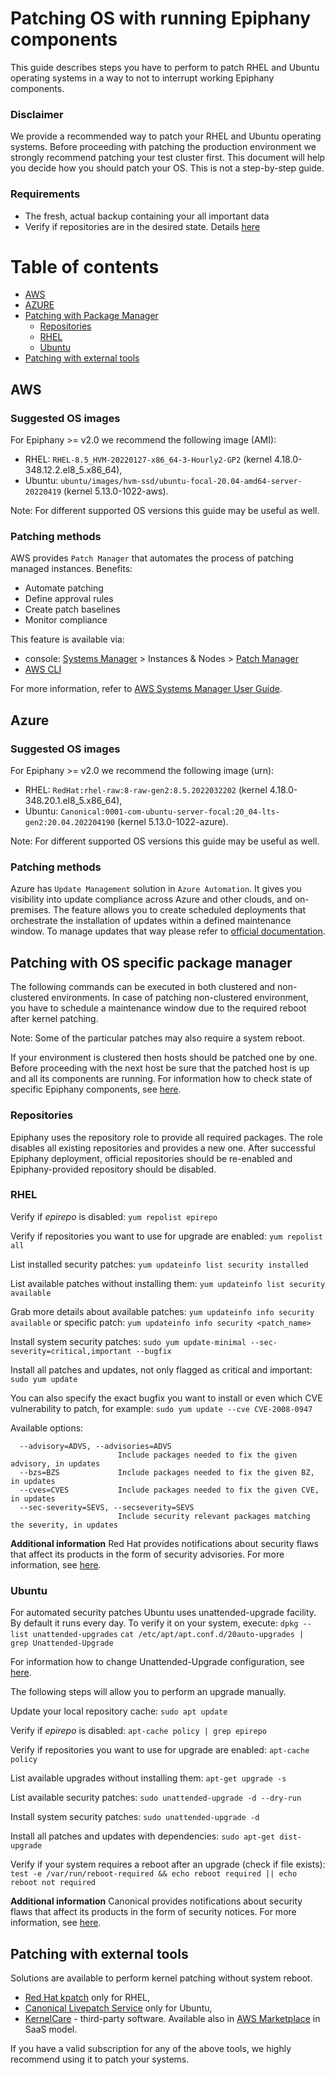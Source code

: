 # Patching OS with running Epiphany components

This guide describes steps you have to perform to patch RHEL and Ubuntu operating systems in a way to not to interrupt working Epiphany components.

### Disclaimer

We provide a recommended way to patch your RHEL and Ubuntu operating systems. Before proceeding with patching the production environment we strongly recommend patching your test cluster first.
This document will help you decide how you should patch your OS. This is not a step-by-step guide.

### Requirements

- The fresh, actual backup containing your all important data
- Verify if repositories are in the desired state. Details [here](#repositories)

# Table of contents

- [AWS](#aws)
- [AZURE](#azure)
- [Patching with Package Manager](#patching-with-package-manager)
  - [Repositories](#repositories)
  - [RHEL](#rhel)
  - [Ubuntu](#ubuntu)
- [Patching with external tools](#patching-with-external-tools)

## AWS

### Suggested OS images

For Epiphany >= v2.0 we recommend the following image (AMI):

- RHEL: `RHEL-8.5_HVM-20220127-x86_64-3-Hourly2-GP2` (kernel 4.18.0-348.12.2.el8_5.x86_64),
- Ubuntu: `ubuntu/images/hvm-ssd/ubuntu-focal-20.04-amd64-server-20220419` (kernel 5.13.0-1022-aws).

Note: For different supported OS versions this guide may be useful as well.

### Patching methods

AWS provides `Patch Manager` that automates the process of patching managed instances.
Benefits:

- Automate patching
- Define approval rules
- Create patch baselines
- Monitor compliance

This feature is available via:

- console: [Systems Manager](https://console.aws.amazon.com/systems-manager/) > Instances & Nodes > [Patch Manager](https://console.aws.amazon.com/systems-manager/patch-manager)
- [AWS CLI](https://docs.aws.amazon.com/systems-manager/latest/userguide/patch-manager-cli-commands.html)

For more information, refer to [AWS Systems Manager User Guide](https://docs.aws.amazon.com/systems-manager/latest/userguide/systems-manager-patch.html).

## Azure

### Suggested OS images

For Epiphany >= v2.0 we recommend the following image (urn):

- RHEL: `RedHat:rhel-raw:8-raw-gen2:8.5.2022032202` (kernel 4.18.0-348.20.1.el8_5.x86_64),
- Ubuntu: `Canonical:0001-com-ubuntu-server-focal:20_04-lts-gen2:20.04.202204190` (kernel 5.13.0-1022-azure).

Note: For different supported OS versions this guide may be useful as well.

### Patching methods

Azure has `Update Management` solution in `Azure Automation`. It gives you visibility into update compliance across Azure and other clouds, and on-premises. The feature allows you to create scheduled deployments that orchestrate the installation of updates within a defined maintenance window.
To manage updates that way please refer to [official documentation](https://docs.microsoft.com/en-us/azure/automation/update-management/update-mgmt-manage-updates-for-vm).

## Patching with OS specific package manager

The following commands can be executed in both clustered and non-clustered environments. In case of patching non-clustered environment, you have to schedule a maintenance window due to the required reboot after kernel patching.

Note: Some of the particular patches may also require a system reboot.

If your environment is clustered then hosts should be patched one by one. Before proceeding with the next host be sure that the patched host is up and all its components are running.
For information how to check state of specific Epiphany components, see [here](./MAINTENANCE.md).

### Repositories

Epiphany uses the repository role to provide all required packages. The role disables all existing repositories and provides a new one. After successful Epiphany deployment, official repositories should be re-enabled and Epiphany-provided repository should be disabled.

### RHEL

Verify if *epirepo* is disabled:
`yum repolist epirepo`

Verify if repositories you want to use for upgrade are enabled:
`yum repolist all`

List installed security patches:
`yum updateinfo list security installed`

List available patches without installing them:
`yum updateinfo list security available`

Grab more details about available patches:
`yum updateinfo info security available` or specific patch: `yum updateinfo info security <patch_name>`

Install system security patches:
`sudo yum update-minimal --sec-severity=critical,important --bugfix`

Install all patches and updates, not only flagged as critical and important:
`sudo yum update`

You can also specify the exact bugfix you want to install or even which CVE vulnerability to patch, for example:
`sudo yum update --cve CVE-2008-0947`

Available options:

```shell
  --advisory=ADVS, --advisories=ADVS
                        Include packages needed to fix the given advisory, in updates
  --bzs=BZS             Include packages needed to fix the given BZ, in updates
  --cves=CVES           Include packages needed to fix the given CVE, in updates
  --sec-severity=SEVS, --secseverity=SEVS
                        Include security relevant packages matching the severity, in updates
```

**Additional information**
Red Hat provides notifications about security flaws that affect its products in the form of security advisories. For more information, see [here](https://access.redhat.com/security/updates/advisory).

### Ubuntu

For automated security patches Ubuntu uses unattended-upgrade facility. By default it runs every day. To verify it on your system, execute:
`dpkg --list unattended-upgrades`
`cat /etc/apt/apt.conf.d/20auto-upgrades | grep Unattended-Upgrade`

For information how to change Unattended-Upgrade configuration, see [here](https://github.com/mvo5/unattended-upgrades/blob/master/README.md).

The following steps will allow you to perform an upgrade manually.

Update your local repository cache:
`sudo apt update`

Verify if *epirepo* is disabled:
`apt-cache policy | grep epirepo`

Verify if repositories you want to use for upgrade are enabled:
`apt-cache policy`

List available upgrades without installing them:
`apt-get upgrade -s`

List available security patches:
`sudo unattended-upgrade -d --dry-run`

Install system security patches:
`sudo unattended-upgrade -d`

Install all patches and updates with dependencies:
`sudo apt-get dist-upgrade`

Verify if your system requires a reboot after an upgrade (check if file exists):
`test -e /var/run/reboot-required && echo reboot required || echo reboot not required`

**Additional information**
Canonical provides notifications about security flaws that affect its products in the form of security notices. For more information, see [here](https://ubuntu.com/security/notices).

## Patching with external tools

Solutions are available to perform kernel patching without system reboot.

- [Red Hat kpatch](https://access.redhat.com/documentation/en-us/red_hat_enterprise_linux/7/html/kernel_administration_guide/applying_patches_with_kernel_live_patching) only for RHEL,
- [Canonical Livepatch Service](https://ubuntu.com/livepatch) only for Ubuntu,
- [KernelCare](https://www.kernelcare.com/) - third-party software. Available also in [AWS Marketplace](https://aws.amazon.com/marketplace/pp/B085ZLFK7B) in SaaS model.

If you have a valid subscription for any of the above tools, we highly recommend using it to patch your systems.
